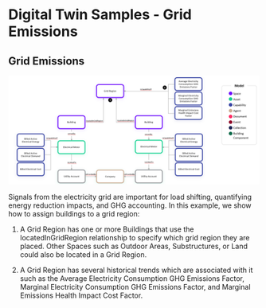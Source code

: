# Digital Twin Samples - Grid Emissions


## Grid Emissions

![Electrical-Example1](Images/GridEmissions-Example1.png)

Signals from the electricity grid are important for load shifting, quantifying energy reduction impacts, and GHG accounting. In this example, we show how to assign buildings to a grid region:

1. A Grid Region has one or more Buildings that use the locatedInGridRegion relationship to specify which grid region they are placed. Other Spaces such as Outdoor Areas, Substructures, or Land could also be located in a Grid Region.

2. A Grid Region has several historical trends which are associated with it such as the Average Electricity Consumption GHG Emissions Factor, Marginal Electricity Consumption GHG Emissions Factor, and Marginal Emissions Health Impact Cost Factor.


